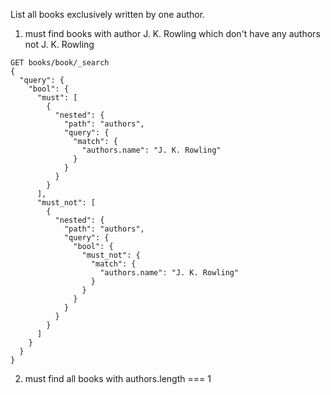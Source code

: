List all books exclusively written by one author.
1. must find books with author J. K. Rowling which don't have any authors not J. K. Rowling
```
GET books/book/_search
{ 
  "query": {
    "bool": {
      "must": [
        {
          "nested": {
            "path": "authors",
            "query": {
              "match": {
                "authors.name": "J. K. Rowling"
              }
            }
          }
        }
      ],
      "must_not": [
        {
          "nested": {
            "path": "authors",
            "query": {
              "bool": {
                "must_not": {
                  "match": {
                    "authors.name": "J. K. Rowling"
                  }
                }
              }
            }
          }
        }
      ]
    }
  }
}
```
2. must find all books with authors.length === 1
```

```